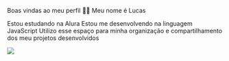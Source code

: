 Boas vindas ao meu perfil 💙💙
Meu nome é Lucas

Estou estudando na Alura
Estou me desenvolvendo na linguagem JavaScript
Utilizo esse espaço para minha organização e compartilhamento dos meu projetos desenvolvidos




![](https://media.tenor.com/zsxgyU2XKhcAAAAM/dancinha-de-celebra%C3%A7ao-cbf.gif)
